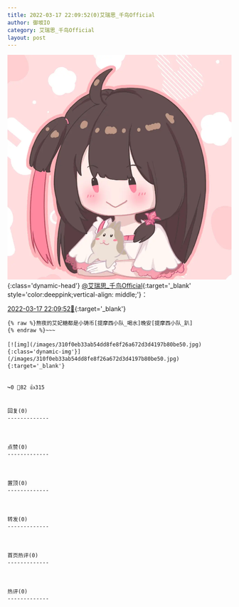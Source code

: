 ```yaml
---
title: 2022-03-17 22:09:52(0)艾瑞思_千鸟Official
author: 御坂IO
category: 艾瑞思_千鸟Official
layout: post
---
```


![img](/images/7e08840c56f251de28bdf766b647bd5fe9a5d50a.jpg){:class='dynamic-head'}
[@艾瑞思_千鸟Official](https://space.bilibili.com/1090010845/dynamic){:target='_blank' style='color:deeppink;vertical-align: middle;'}：

[2022-03-17 22:09:52🔗](https://t.bilibili.com/638609204020510756){:target='_blank'}

~~~
{% raw %}熬夜的艾妃糖都是小铸币[提摩西小队_喝水]晚安[提摩西小队_趴]
{% endraw %}~~~

[![img](/images/310f0eb33ab54dd8fe8f26a672d3d4197b80be50.jpg){:class='dynamic-img'}](/images/310f0eb33ab54dd8fe8f26a672d3d4197b80be50.jpg){:target='_blank'}


↪️0 💬82 👍315


回复(0)
-------------



点赞(0)
-------------



置顶(0)
-------------



转发(0)
-------------



首页热评(0)
-------------



热评(0)
-------------



